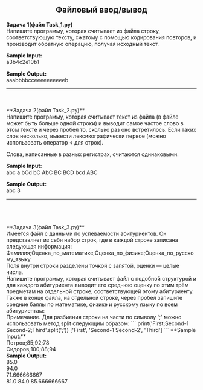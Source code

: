 <h2 align="center">Файловый ввод/вывод</h2>

**Задача 1(файл Task_1.py)**
<br/>Напишите программу, которая считывает из файла строку, соответствующую тексту, сжатому с помощью кодирования повторов, и производит обратную операцию, получая исходный текст.

**Sample Input:**
<br/>a3b4c2e10b1

**Sample Output:**
<br/>aaabbbbcceeeeeeeeeeb
___

<br/>
<br/>**Задача 2(файл Task_2.py)**
<br/>Напишите программу, которая считывает текст из файла (в файле может быть больше одной строки) и выводит самое частое слово в этом тексте и через пробел то, сколько раз оно встретилось. Если таких слов несколько, вывести лексикографически первое (можно использовать оператор < для строк).

Слова, написанные в разных регистрах, считаются одинаковыми.

**Sample Input:**
<br/>abc a bCd bC AbC BC BCD bcd ABC

**Sample Output:**
<br/>abc 3
___

<br/>
<br/>
<br/>**Задача 3(файл Task_3.py)**
<br/>Имеется файл с данными по успеваемости абитуриентов. Он представляет из себя набор строк, где в каждой строке записана следующая информация:
<br/>Фамилия;Оценка_по_математике;Оценка_по_физике;Оценка_по_русскому_языку
<br/>Поля внутри строки разделены точкой с запятой, оценки — целые числа.
<br/>Напишите программу, которая считывает файл с подобной структурой и для каждого абитуриента выводит его среднюю оценку по этим трём предметам на отдельной строке, соответствующей этому абитуриенту.
<br/>Также в конце файла, на отдельной строке, через пробел запишите средние баллы по математике, физике и русскому языку по всем абитуриентам:
<br/>Примечание. Для разбиения строки на части по символу ';' можно использовать метод split следующим образом: 
```
print('First;Second-1 Second-2;Third'.split(';'))
['First', 'Second-1 Second-2', 'Third']
```
**Sample Input:**
<br/>Петров;85;92;78
<br/>Сидоров;100;88;94
<br/Иванов;58;72;85

**Sample Output:**
<br/>85.0
<br/>94.0
<br/>71.666666667
<br/>81.0 84.0 85.666666667
